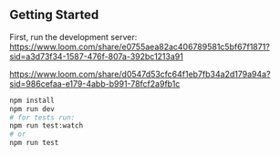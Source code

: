 ## Getting Started

First, run the development server:
https://www.loom.com/share/e0755aea82ac406789581c5bf67f1871?sid=a3d73f34-1587-476f-807a-392bc1213a91

https://www.loom.com/share/d0547d53cfc64f1eb7fb34a2d179a94a?sid=986cefaa-e179-4abb-b991-78fcf2a9fb1c

```bash
npm install
npm run dev
# for tests run:
npm run test:watch
# or
npm run test

```
